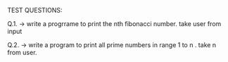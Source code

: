 TEST QUESTIONS:

Q.1.
->  write a progrrame to print the nth fibonacci number. take user from input

Q.2.
->  write a program to print all prime numbers in range 1 to n . take n from user.


 

